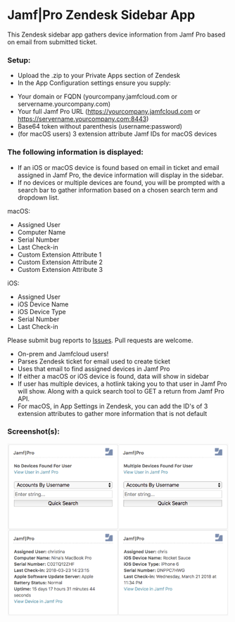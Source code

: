 # Jamf|Pro Zendesk Sidebar App

This Zendesk sidebar app gathers device information from Jamf Pro based on email from submitted ticket.


### Setup:

* Upload the .zip to your Private Apps section of Zendesk
* In the App Configuration settings ensure you supply:
- Your domain or FQDN (yourcompany.jamfcloud.com or servername.yourcompany.com)
- Your full Jamf Pro URL (https://yourcompany.jamfcloud.com or https://servername.yourcompany.com:8443)
- Base64 token without parenthesis (username:password)
- (for macOS users) 3 extension attribute Jamf IDs for macOS devices


### The following information is displayed:

* If an iOS or macOS device is found based on email in ticket and email assigned in Jamf Pro, the device information will display in the sidebar.
* If no devices or multiple devices are found, you will be prompted with a search bar to gather information based on a chosen search term and dropdown list.

macOS:
- Assigned User
- Computer Name
- Serial Number
- Last Check-in
- Custom Extension Attribute 1
- Custom Extension Attribute 2
- Custom Extension Attribute 3

iOS:
- Assigned User
- iOS Device Name
- iOS Device Type
- Serial Number
- Last Check-in

Please submit bug reports to [Issues](https://github.com/krypted/jamf_zendesk/issues). Pull requests are welcome.

- On-prem and Jamfcloud users!
- Parses Zendesk ticket for email used to create ticket
- Uses that email to find assigned devices in Jamf Pro
- If either a macOS or iOS device is found, data will show in sidebar
- If user has multiple devices, a hotlink taking you to that user in Jamf Pro will show. Along with a quick search tool to GET a return from Jamf Pro API.
- For macOS, in App Settings in Zendesk, you can add the ID's of 3 extension attributes to gather more information that is not default

### Screenshot(s):
![Screenshots](https://github.com/krypted/jamf_zendesk/blob/master/Screenshots.png)
